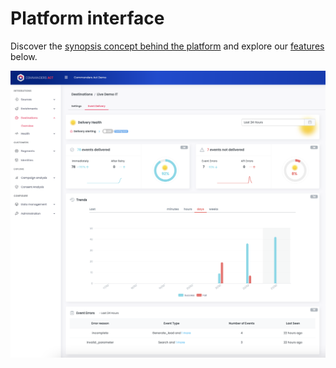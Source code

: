 # Platform interface

Discover the [synopsis concept behind the platform](concepts/) and explore our [features](../features/sources/) below.

![](<../.gitbook/assets/image (18) (1).png>)
